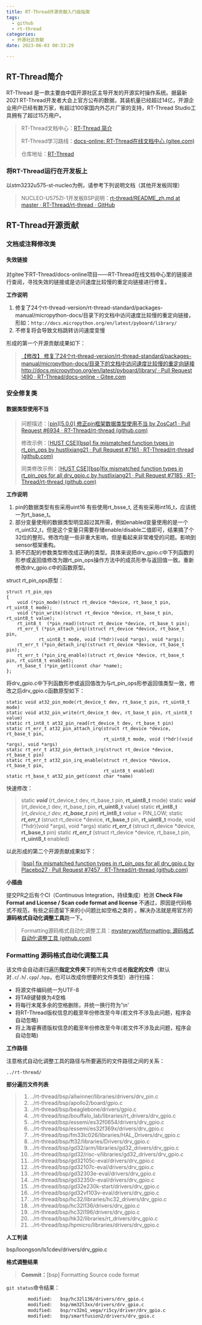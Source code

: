 ```yaml
---
title: RT-Thread开源贡献入门级指南
tags:
  - github
  - rt-thread
categories:
  - 开源社区贡献
date: 2023-06-03 00:33:29

---
```


## RT-Thread简介

RT-Thread 是一款主要由中国开源社区主导开发的开源实时操作系统。据最新2021 RT-Thread开发者大会上官方公布的数据，其装机量已经超过14亿，开源企业用户已经有数万家，有超过100家国内外芯片厂家的支持，RT-Thread Studio工具拥有了超过15万用户。

> RT-Thread文档中心：[RT-Thread 简介](https://www.rt-thread.org/document/site/#/rt-thread-version/rt-thread-standard/README) 
>
> RT-Thread学习路线：[docs-online: RT-Thread在线文档中心 (gitee.com)](https://gitee.com/rtthread/docs-online#学习路线) 
>
> 仓库地址：[RT-Thread](https://gitee.com/rtthread/rt-thread)

### 将RT-Thread运行在开发板上

以stm3232u575-st-nucleo为例，请参考下列说明文档（其他开发板同理）

> NUCLEO-U575ZI-1开发板BSP说明：[rt-thread/README_zh.md at master · RT-Thread/rt-thread · GitHub](https://github.com/RT-Thread/rt-thread/blob/master/bsp/stm32/stm32u575-st-nucleo/README_zh.md) 

## RT-Thread开源贡献

### 文档或注释修改类

#### 失效链接

对gitee下RT-Thread/docs-online项目——RT-Thread在线文档中心里的链接进行查阅，寻找失效的链接或是访问速度比较慢的重定向链接进行修复。

**工作说明**

1. 修复了24个rt-thread-version/rt-thread-standard/packages-manual/micropython-docs/目录下的文档中访问速度比较慢的重定向链接，形如：`http://docs.micropython.org/en/latest/pyboard/library/`
2. 不修复将会导致文档跳转访问速度变慢

形成的第一个开源贡献成果如下：

> [【修改】 修复了24个rt-thread-version/rt-thread-standard/packages-manual/micropython-docs/目录下的文档中访问速度比较慢的重定向链接http://docs.micropython.org/en/latest/pyboard/library/ · Pull Request !490 · RT-Thread/docs-online - Gitee.com](https://gitee.com/rtthread/docs-online/pulls/490) 

### 安全修复类

#### 数据类型使用不当

> 问题描述：[[pin\][5.0.0] 修正pin框架数据类型使用不当 by ZosCat1 · Pull Request #6934 · RT-Thread/rt-thread (github.com)](https://github.com/RT-Thread/rt-thread/pull/6934) 
>
> 修改示例：[[HUST CSE\][bsp] fix mismatched function types in rt_pin_ops by hustlixiang21 · Pull Request #7161 · RT-Thread/rt-thread (github.com)](https://github.com/RT-Thread/rt-thread/pull/7161) 
>
> 同类修改示例：[[HUST CSE\][bsp]fix mismatched function types in rt_pin_ops for all drv_gpio.c by hustlixiang21 · Pull Request #7185 · RT-Thread/rt-thread (github.com)](https://github.com/RT-Thread/rt-thread/pull/7185) 

**工作说明**

1. pin的数据类型有些采用uint16 有些使用rt_bsse_t, 还有些采用int16_t，应该统一为rt_base_t。
2. 部分变量使用的数据类型明显超过其所需，例如enabled变量使用的是一个rt_uint32_t，但是这个变量只需要存储enable/disable二值即可，结果搞了个32位的整形。修改均是一些非重大影响，但是看起来非常难受的问题。影响到sensor框架重构。
3. 把不匹配的参数类型修改成正确的类型。具体来说把drv_gpio.c中下列函数的形参或返回值修改为跟rt_pin_ops操作方法中的成员形参与返回值一致。重新修改drv_gpio.c中的函数原型。

struct rt_pin_ops原型：

```
struct rt_pin_ops
{
    void (*pin_mode)(struct rt_device *device, rt_base_t pin, rt_uint8_t mode);
    void (*pin_write)(struct rt_device *device, rt_base_t pin, rt_uint8_t value);
    rt_int8_t  (*pin_read)(struct rt_device *device, rt_base_t pin);
    rt_err_t (*pin_attach_irq)(struct rt_device *device, rt_base_t pin,
            rt_uint8_t mode, void (*hdr)(void *args), void *args);
    rt_err_t (*pin_detach_irq)(struct rt_device *device, rt_base_t pin);
    rt_err_t (*pin_irq_enable)(struct rt_device *device, rt_base_t pin, rt_uint8_t enabled);
    rt_base_t (*pin_get)(const char *name);
};
```

将drv_gpio.c中下列函数形参或返回值改为与rt_pin_ops形参返回值类型一致，修改之后drv_gpio.c函数原型如下：

```
static void at32_pin_mode(rt_device_t dev, rt_base_t pin, rt_uint8_t mode)
static void at32_pin_write(rt_device_t dev, rt_base_t pin, rt_uint8_t value)
static rt_int8_t at32_pin_read(rt_device_t dev, rt_base_t pin)
static rt_err_t at32_pin_attach_irq(struct rt_device *device, rt_base_t pin,
                                    rt_uint8_t mode, void (*hdr)(void *args), void *args)
static rt_err_t at32_pin_dettach_irq(struct rt_device *device, rt_base_t pin)
static rt_err_t at32_pin_irq_enable(struct rt_device *device, rt_base_t pin,
                                    rt_uint8_t enabled)
static rt_base_t at32_pin_get(const char *name)
```

快速修改：

> static ***void***  (rt_device_t dev, rt_base_t pin, **rt_uint8_t** mode) 
> static ***void***  (rt_device_t dev, rt_base_t pin, **rt_uint8_t** value)
> static **rt_int8_t** (*rt_device_t dev, **rt_base_t** pin*)
> **rt_int8_t** *value* = PIN_LOW;
> static ***rt_err_t*** (struct rt_device \*device, **rt_base_t** pin,
>                                  **rt_uint8_t** mode, void (*hdr)(void *args), void *args)
> static ***rt_err_t*** (struct rt_device \*device, **rt_base_t** pin)
> static ***rt_err_t*** (struct rt_device \*device, rt_base_t pin,
>                                  **rt_uint8_t** enabled)

以此形成的第二个开源贡献成果如下：

> [[bsp\] fix mismatched function types in rt_pin_ops for all drv_gpio.c by Placebo27 · Pull Request #7457 · RT-Thread/rt-thread (github.com)](https://github.com/RT-Thread/rt-thread/pull/7457) 

**小插曲**

提交PR之后有个CI（Continuous Integration，持续集成）检测  **Check File Format and License / Scan code format and license** 不通过，原因是代码格式不规范，有些之前遗留下来的小问题比如空格之类的 。解决办法就是用官方的**源码格式自动化调整工具**跑一下。

> Formatting源码格式自动化调整工具：[mysterywolf/formatting: 源码格式自动化调整工具 (github.com)](https://github.com/mysterywolf/formatting) 

### Formatting 源码格式自动化调整工具

该文件会自动递归遍历**指定文件夹**下的所有文件或者**指定的文件**（默认对`.c`/`.h`/`.cpp`/`.hpp`，也可以改成你想要的文件类型）进行扫描：

- 将源文件编码统一为UTF-8
- 将TAB键替换为4空格
- 将每行末尾多余的空格删除，并统一换行符为'\n'
- 将RT-Thread版权信息的截至年份修改至今年(若文件不涉及此问题，程序会自动忽略)
- 将上海睿赛德版权信息的截至年份修改至今年(若文件不涉及此问题，程序会自动忽略)

**工作路径**

注意格式自动化调整工具的路径与所要遍历的文件路径之间的关系：

```
../rt-thread/
```

**部分遍历文件列表**

> 1. ../rt-thread/bsp/allwinner/libraries/drivers/drv_pin.c
> 2. ../rt-thread/bsp/apollo2/board/gpio.c
> 3. ../rt-thread/bsp/beaglebone/drivers/gpio.c
> 4. ../rt-thread/bsp/bouffalo_lab/libraries/rt_drivers/drv_gpio.c
> 5. ../rt-thread/bsp/essemi/es32f0654/drivers/drv_gpio.c
> 6. ../rt-thread/bsp/essemi/es32f369x/drivers/drv_gpio.c
> 7. ../rt-thread/bsp/fm33lc026/libraries/HAL_Drivers/drv_gpio.c
> 8. ../rt-thread/bsp/ft32/libraries/Drivers/drv_gpio.c
> 9. ../rt-thread/bsp/gd32/arm/libraries/gd32_drivers/drv_gpio.c
> 10. ../rt-thread/bsp/gd32/risc-v/libraries/gd32_drivers/drv_gpio.c
> 11. ../rt-thread/bsp/gd32105c-eval/drivers/drv_gpio.c
> 12. ../rt-thread/bsp/gd32107c-eval/drivers/drv_gpio.c
> 13. ../rt-thread/bsp/gd32303e-eval/drivers/drv_gpio.c
> 14. ../rt-thread/bsp/gd32350r-eval/drivers/drv_gpio.c
> 15. ../rt-thread/bsp/gd32e230k-start/drivers/drv_gpio.c
> 16. ../rt-thread/bsp/gd32vf103v-eval/drivers/drv_gpio.c
> 17. ../rt-thread/bsp/hc32/libraries/hc32_drivers/drv_gpio.c
> 18. ../rt-thread/bsp/hc32l136/drivers/drv_gpio.c
> 19. ../rt-thread/bsp/hc32l196/drivers/drv_gpio.c
> 20. ../rt-thread/bsp/hk32/libraries/rt_drivers/drv_gpio.c
> 21. ../rt-thread/bsp/hpmicro/libraries/drivers/drv_gpio.c

**人工判读**

bsp/loongson/ls1cdev/drivers/drv_gpio.c

**格式调整结果**

> **Commit：**[bsp] Formatting  Source code format

`git status`命令结果：

```bash
        modified:   bsp/hc32l136/drivers/drv_gpio.c
        modified:   bsp/mm32l3xx/drivers/drv_gpio.c
        modified:   bsp/rv32m1_vega/ri5cy/driver/drv_gpio.c
        modified:   bsp/smartfusion2/drivers/drv_gpio.c
```


